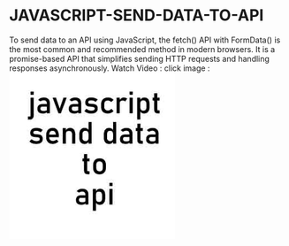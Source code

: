 # JAVASCRIPT-SEND-DATA-TO-API
To send data to an API using JavaScript, the fetch() API with FormData() is the most common and recommended method in modern browsers. It is a promise-based API that simplifies sending HTTP requests and handling responses asynchronously. Watch Video : click image :
	[![Watch the video](https://github.com/FloraBukipa/JAVASCRIPT-SEND-DATA-TO-API/blob/main/javascript%20send%20data%20to%20api.jpg)](https://www.youtube.com/embed/B8iRkHnpjfU?si=hXKlTsIga-vBQmV0)
